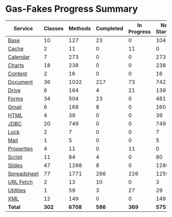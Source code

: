 # Gas-Fakes Progress Summary

| Service | Classes | Methods | Completed | In Progress | Not Started |
|---|---|---|---|---|---|
| [Base](./progress/Base.md) | 10 | 127 | 23 | 0 | 104 |
| [Cache](./progress/Cache.md) | 2 | 11 | 0 | 11 | 0 |
| [Calendar](./progress/Calendar.md) | 7 | 273 | 0 | 0 | 273 |
| [Charts](./progress/Charts.md) | 18 | 238 | 0 | 0 | 238 |
| [Content](./progress/Content.md) | 2 | 16 | 0 | 0 | 16 |
| [Document](./progress/Document.md) | 36 | 1032 | 217 | 73 | 742 |
| [Drive](./progress/Drive.md) | 6 | 164 | 4 | 21 | 139 |
| [Forms](./progress/Forms.md) | 34 | 504 | 23 | 0 | 481 |
| [Gmail](./progress/Gmail.md) | 6 | 168 | 8 | 0 | 160 |
| [HTML](./progress/HTML.md) | 4 | 39 | 0 | 0 | 39 |
| [JDBC](./progress/JDBC.md) | 20 | 749 | 0 | 0 | 749 |
| [Lock](./progress/Lock.md) | 2 | 7 | 0 | 0 | 7 |
| [Mail](./progress/Mail.md) | 1 | 5 | 0 | 0 | 5 |
| [Properties](./progress/Properties.md) | 4 | 11 | 0 | 11 | 0 |
| [Script](./progress/Script.md) | 11 | 84 | 4 | 0 | 80 |
| [Slides](./progress/Slides.md) | 47 | 1288 | 8 | 0 | 1280 |
| [Spreadsheet](./progress/Spreadsheet.md) | 77 | 1771 | 286 | 226 | 1259 |
| [URL Fetch](./progress/URL%20Fetch.md) | 2 | 13 | 10 | 0 | 3 |
| [Utilities](./progress/Utilities.md) | 1 | 59 | 3 | 27 | 29 |
| [XML](./progress/XML.md) | 12 | 149 | 0 | 0 | 149 |
| **Total** | **302** | **6708** | **586** | **369** | **5753** |